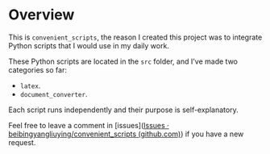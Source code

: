 # Overview

This is `convenient_scripts`, the reason I created this project was to integrate Python scripts that I would use in my daily work. 

These Python scripts are located in the `src` folder, and I've made two categories so far:
- `latex`.
- `document_converter`.

Each script runs independently and their purpose is self-explanatory.

Feel free to leave a comment in [issues]([Issues · beibingyangliuying/convenient_scripts (github.com)](https://github.com/beibingyangliuying/convenient_scripts/issues)) if you have a new request.